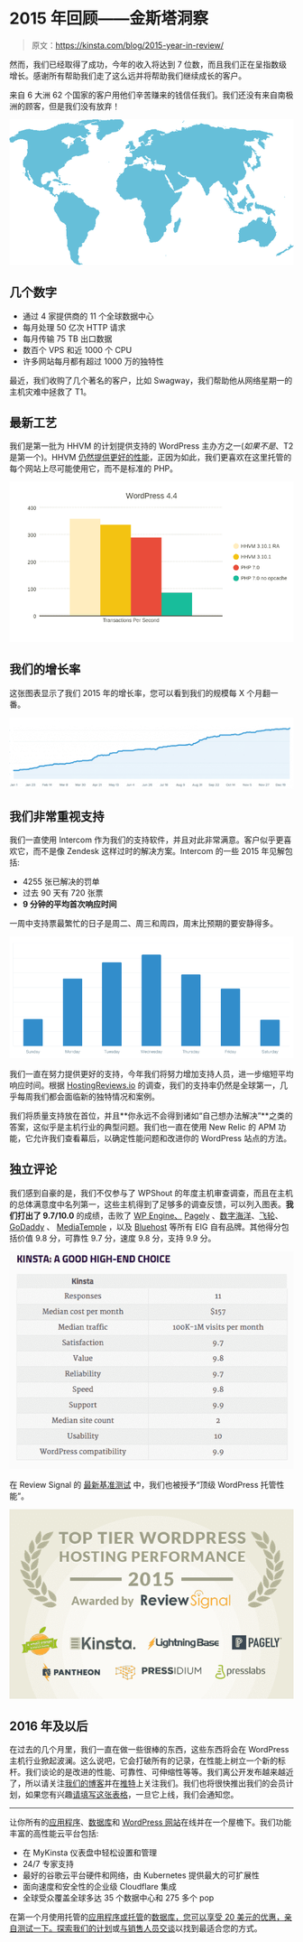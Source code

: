 # 2015 年回顾——金斯塔洞察

> 原文：<https://kinsta.com/blog/2015-year-in-review/>

然而，我们已经取得了成功，今年的收入将达到 7 位数，而且我们正在呈指数级增长。感谢所有帮助我们走了这么远并将帮助我们继续成长的客户。

来自 6 大洲 62 个国家的客户用他们辛苦赚来的钱信任我们。我们还没有来自南极洲的顾客，但是我们没有放弃！

![Kinsta customers](img/a1fda421ed0990024d9dd8943d6b3e23.png)

## 几个数字

*   通过 4 家提供商的 11 个全球数据中心
*   每月处理 50 亿次 HTTP 请求
*   每月传输 75 TB 出口数据
*   数百个 VPS 和近 1000 个 CPU
*   许多网站每月都有超过 1000 万的独特性

最近，我们收购了几个著名的客户，比如 Swagway，我们帮助他从网络星期一的主机灾难中拯救了 T1。

## 最新工艺

我们是第一批为 HHVM 的计划提供支持的 WordPress 主办方之一(*如果不是*、T2 是第一个)。HHVM [仍然提供更好的性能](https://kinsta.com/blog/php-benchmarks/)，正因为如此，我们更喜欢在这里托管的每个网站上尽可能使用它，而不是标准的 PHP。

![WordPress 4.4 PHP7 HHVM Benchmarks](img/98d6b0fe17d5210f6ec4c0f01ec0de5a.png)

## 我们的增长率

这张图表显示了我们 2015 年的增长率，您可以看到我们的规模每 X 个月翻一番。

![Kinsta hosting growth rate](img/e45cb600f51a79e82fcefc939775a04b.png)

## 我们非常重视支持

我们一直使用 Intercom 作为我们的支持软件，并且对此非常满意。客户似乎更喜欢它，而不是像 Zendesk 这样过时的解决方案。Intercom 的一些 2015 年见解包括:

*   4255 张已解决的罚单
*   过去 90 天有 720 张票
*   **9 分钟的平均首次响应时间**

一周中支持票最繁忙的日子是周二、周三和周四，周末比预期的要安静得多。

![Kinsta hosting support](img/32ce0231c7c259d272393de77c1de270.png)

我们一直在努力提供更好的支持，今年我们将努力增加支持人员，进一步缩短平均响应时间。根据 [HostingReviews.io](http://hostingreviews.io) 的调查，我们的支持率仍然是全球第一，几乎每周我们都会面临新的独特情况和案例。

我们将质量支持放在首位，并且**你永远不会得到诸如“自己想办法解决”**之类的答案，这似乎是主机行业的典型问题。我们也一直在使用 New Relic 的 APM 功能，它允许我们查看幕后，以确定性能问题和改进你的 WordPress 站点的方法。

## 独立评论

我们感到自豪的是，我们不仅参与了 WPShout 的年度主机审查调查，而且在主机的总体满意度中名列第一，这些主机得到了足够多的调查反馈，可以列入图表。**我们打出了 9.7/10.0** 的成绩，击败了 [WP Engine、](https://kinsta.com/wp-engine-alternative/) [Pagely](https://kinsta.com/pagely-alternative/) 、[数字海洋](https://kinsta.com/digitalocean-alternative/)、[飞轮](https://kinsta.com/flywheel-hosting-alternative/)、 [GoDaddy](https://kinsta.com/godaddy-alternative/) 、 [MediaTemple](https://kinsta.com/media-temple-alternative/) ，以及 [Bluehost](https://kinsta.com/bluehost-alternative/) 等所有 EIG 自有品牌。其他得分包括价值 9.8 分，可靠性 9.7 分，速度 9.8 分，支持 9.9 分。

![kinsta hosting review](img/6d72ad1d77f7545748b9e2b89af4030b.png)

在 Review Signal 的 [最新基准测试](http://reviewsignal.com/blog/2015/07/28/wordpress-hosting-performance-benchmarks-2015/) 中，我们也被授予“顶级 WordPress 托管性能”。

![ReviewSignal.com Award](img/5335e2e17644ba2de9800b5bf409b894.png)

## 2016 年及以后

在过去的几个月里，我们一直在做一些很棒的东西，这些东西将会在 WordPress 主机行业掀起波澜。这么说吧，它会打破所有的记录，在性能上树立一个新的标杆。我们谈论的是改进的性能、可靠性、可伸缩性等等。我们离公开发布越来越近了，所以请关注[我们的博客](https://kinsta.com/blog/)并在[推特](https://twitter.com/kinstahosting)上关注我们。我们也将很快推出我们的会员计划，如果您有兴趣[请填写这张表格](https://kinsta.com/affiliates/)，一旦它上线，我们会通知您。

* * *

让你所有的[应用程序](https://kinsta.com/application-hosting/)、[数据库](https://kinsta.com/database-hosting/)和 [WordPress 网站](https://kinsta.com/wordpress-hosting/)在线并在一个屋檐下。我们功能丰富的高性能云平台包括:

*   在 MyKinsta 仪表盘中轻松设置和管理
*   24/7 专家支持
*   最好的谷歌云平台硬件和网络，由 Kubernetes 提供最大的可扩展性
*   面向速度和安全性的企业级 Cloudflare 集成
*   全球受众覆盖全球多达 35 个数据中心和 275 多个 pop

在第一个月使用托管的[应用程序或托管](https://kinsta.com/application-hosting/)的[数据库，您可以享受 20 美元的优惠，亲自测试一下。探索我们的](https://kinsta.com/database-hosting/)[计划](https://kinsta.com/plans/)或[与销售人员交谈](https://kinsta.com/contact-us/)以找到最适合您的方式。